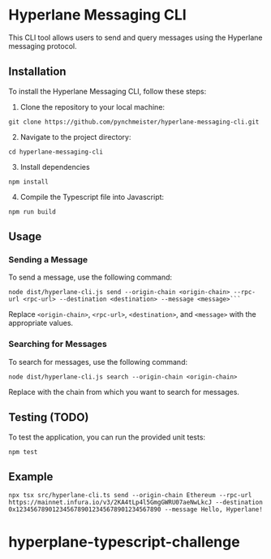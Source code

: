 # Hyperlane Messaging CLI

This CLI tool allows users to send and query messages using the Hyperlane messaging protocol.

## Installation

To install the Hyperlane Messaging CLI, follow these steps:

1. Clone the repository to your local machine:

```shell
git clone https://github.com/pynchmeister/hyperlane-messaging-cli.git
````

2. Navigate to the project directory:

```shell
cd hyperlane-messaging-cli
```

3. Install dependencies

```shell
npm install
```


4. Compile the Typescript file into Javascript:

```shell
npm run build
```

## Usage

### Sending a Message

To send a message, use the following command:

```shell
node dist/hyperlane-cli.js send --origin-chain <origin-chain> --rpc-url <rpc-url> --destination <destination> --message <message>```
```

Replace `<origin-chain>`, `<rpc-url>`, `<destination>`, and `<message>` with the appropriate values.

### Searching for Messages

To search for messages, use the following command:

```shell
node dist/hyperlane-cli.js search --origin-chain <origin-chain>
```

Replace <origin-chain> with the chain from which you want to search for messages.

## Testing (TODO)

To test the application, you can run the provided unit tests:

```shell
npm test
```


## Example
```shell
npx tsx src/hyperlane-cli.ts send --origin-chain Ethereum --rpc-url https://mainnet.infura.io/v3/2KA4tLp4l5GmgGWRU07aeNwLkcJ --destination 0x1234567890123456789012345678901234567890 --message Hello, Hyperlane!
```

# hyperplane-typescript-challenge

